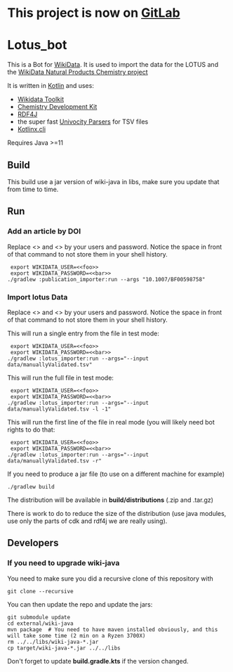# This project is now on [GitLab](https://gitlab.com/lotus7/wikidataLotusImporter)

# Lotus_bot



This is a Bot for [WikiData](https://www.wikidata.org). It is used to import the data for the LOTUS and the [WikiData Natural Products Chemistry project](https://www.wikidata.org/wiki/Wikidata:WikiProject_Chemistry/Natural_products)

It is written in [Kotlin](https://www.kotlinlang.org) and uses:

- [Wikidata Toolkit](https://www.mediawiki.org/wiki/Wikidata_Toolkit)
- [Chemistry Development Kit](https://cdk.github.io/)
- [RDF4J](https://rdf4j.org/)
- the super fast [Univocity Parsers](https://www.univocity.com/pages/about-parsers) for TSV files
- [Kotlinx.cli](https://github.com/Kotlin/kotlinx-cli)

Requires Java >=11

## Build

This build use a jar version of wiki-java in libs, make sure you update that from time to time.

## Run

### Add an article by DOI 
Replace <<foo>> and <<bar>> by your users and password. Notice the space in front of that command
to not store them in your shell history.

```console
 export WIKIDATA_USER=<<foo>>
 export WIKIDATA_PASSWORD=<<bar>>
./gradlew :publication_importer:run --args "10.1007/BF00598758"
```

### Import lotus Data
Replace <<foo>> and <<bar>> by your users and password. Notice the space in front of that command
to not store them in your shell history.

This will run a single entry from the file in test mode:

```console
 export WIKIDATA_USER=<<foo>>
 export WIKIDATA_PASSWORD=<<bar>>
./gradlew :lotus_importer:run --args="--input data/manuallyValidated.tsv"
```

This will run the full file in test mode:

```console
 export WIKIDATA_USER=<<foo>>
 export WIKIDATA_PASSWORD=<<bar>>
./gradlew :lotus_importer:run --args="--input data/manuallyValidated.tsv -l -1"
```

This will run the first line of the file in real mode (you will likely need bot rights to do that:

```console
 export WIKIDATA_USER=<<foo>>
 export WIKIDATA_PASSWORD=<<bar>>
./gradlew :lotus_importer:run --args="--input data/manuallyValidated.tsv -r"
```

If you need to produce a jar file (to use on a different machine for example)

```console
./gradlew build
```

The distribution will be available in **build/distributions** (.zip and .tar.gz)

There is work to do to reduce the size of the distribution (use java modules, use only the parts of cdk and rdf4j
we are really using).

## Developers

### If you need to upgrade wiki-java

You need to make sure you did a recursive clone of this repository with

```console
git clone --recursive
```

You can then update the repo and update the jars:

```console
git submodule update
cd external/wiki-java
mvn package  # You need to have maven installed obviously, and this will take some time (2 min on a Ryzen 3700X)
rm ../../libs/wiki-java-*.jar
cp target/wiki-java-*.jar ../../libs
```

Don't forget to update **build.gradle.kts** if the version changed.
